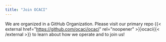 ```yaml
---
title: "Join OCACI"
---
```


We are organized in a GitHub Organization. Please visit our primary repo 
{{< external href="https://github.com/ocaci/ocaci" rel="noopener" >}}ocaci{{< /external >}}
 to learn about how we operate and to join us!

